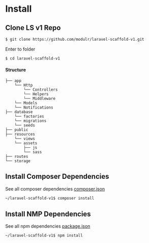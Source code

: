 # Install

## Clone LS v1 Repo

```bash
$ git clone https://github.com/modulr/laravel-scaffold-v1.git
```

Enter to folder

```bash
$ cd laravel-scaffold-v1
```


#### Structure

```
├── app
    └── Http
        └── Controllers
        └── Helpers
        └── Middleware
    └── Models
    └── Notifications
├── database
    └── factories
    └── migrations
    └── seeds
├── public
├── resources
    └── views
    └── assets
        ├── js
        └── sass
├── routes
└── storage
```


## Install Composer Dependencies

See all composer dependencies [composer.json](https://github.com/modulr/laravel-scaffold-v1/blob/master/composer.json)

```bash
~/laravel-scaffold-v1$ composer install
```


## Install NMP Dependencies

See all npm dependencies [package.json](https://github.com/modulr/laravel-scaffold-v1/blob/master/package.json)

```bash
~/laravel-scaffold-v1$ npm install
```
